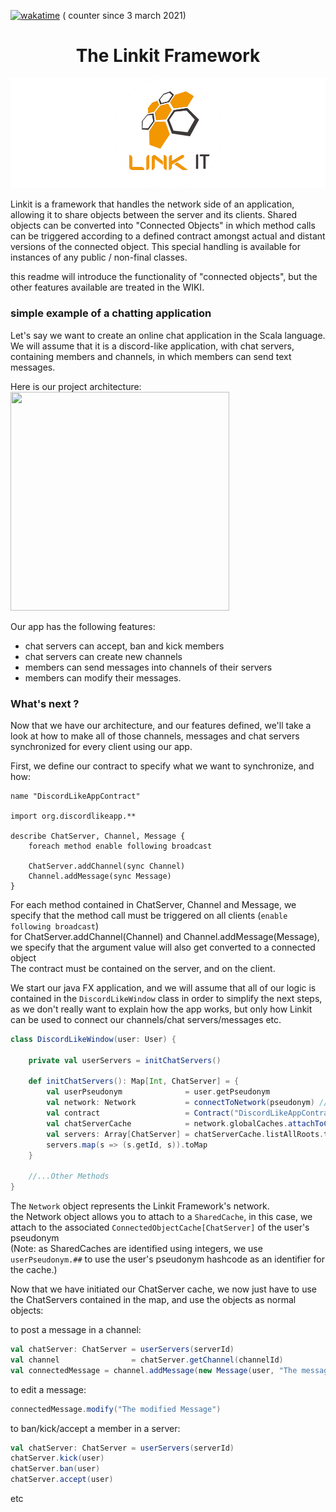 [![wakatime](https://wakatime.com/badge/github/Override-6/Linkit.svg)](https://wakatime.com/badge/github/Override-6/Linkit) (
counter since 3 march 2021)
<center> <h1>The Linkit Framework</h1> </center>  

![Cover](RCover.png)

Linkit is a framework that handles the network side of an application, allowing it to share objects between the server
and its clients. Shared objects can be converted into "Connected Objects"
in which method calls can be triggered according to a defined contract amongst actual and distant versions of the
connected object. This special handling is available for instances of any public / non-final classes.

this readme will introduce the functionality of "connected objects", but the other features available are treated in the
WIKI.

### simple example of a chatting application

Let's say we want to create an online chat application in the Scala language.  
We will assume that it is a discord-like application, with chat servers, containing members and channels, in which
members can send text messages.

Here is our project architecture:  
<img src="https://github.com/Override-6/Linkit/blob/redesign/syncobjects_contract/Diagrams-Readme/ChattingUML.png?raw=true" width="350" height="350" />

Our app has the following features:

* chat servers can accept, ban and kick members
* chat servers can create new channels
* members can send messages into channels of their servers
* members can modify their messages.

### What's next ?

Now that we have our architecture, and our features defined, we'll take a look at how to make all of those channels,
messages and chat servers synchronized for every client using our app.

First, we define our contract to specify what we want to synchronize, and how:

```bhv
name "DiscordLikeAppContract"

import org.discordlikeapp.**

describe ChatServer, Channel, Message {
    foreach method enable following broadcast
    
    ChatServer.addChannel(sync Channel)
    Channel.addMessage(sync Message)
}
```

For each method contained in ChatServer, Channel and Message, we specify that the method call must be triggered on all
clients (`enable following broadcast`)  
for ChatServer.addChannel(Channel) and Channel.addMessage(Message), we specify that the argument value will also get
converted to a connected object  
The contract must be contained on the server, and on the client.

We start our java FX application, and we will assume that all of our logic is contained in the `DiscordLikeWindow` class
in order to simplify the next steps, as we don't really want to explain how the app works, but only how Linkit can be
used to connect our channels/chat servers/messages etc.

```scala
class DiscordLikeWindow(user: User) {
    
    private val userServers = initChatServers()
    
    def initChatServers(): Map[Int, ChatServer] = {
        val userPseudonym              = user.getPseudonym
        val network: Network           = connectToNetwork(pseudonym) //we init our network connection
        val contract                   = Contract("DiscordLikeAppContract") //we use the defined contract
        val chatServerCache            = network.globalCaches.attachToCache(userPseudonym.##, DefaultConnectedObjectCache[ChatServer](contract))
        val servers: Array[ChatServer] = chatServerCache.listAllRoots.toArray
        servers.map(s => (s.getId, s)).toMap
    }
    
    //...Other Methods
}
```

The `Network` object represents the Linkit Framework's network.  
the Network object allows you to attach to a `SharedCache`, in this case, we attach to the
associated `ConnectedObjectCache[ChatServer]` of the user's pseudonym   
(Note: as SharedCaches are identified using integers, we use `userPseudonym.##` to use the user's pseudonym hashcode as
an identifier for the cache.)

Now that we have initiated our ChatServer cache, we now just have to use the ChatServers contained in the map, and use
the objects as normal objects:

to post a message in a channel:

```scala
val chatServer: ChatServer = userServers(serverId)
val channel                = chatServer.getChannel(channelId)
val connectedMessage = channel.addMessage(new Message(user, "The message here"))
```
to edit a message: 
```scala
connectedMessage.modify("The modified Message")
```

to ban/kick/accept a member in a server:
```scala
val chatServer: ChatServer = userServers(serverId)
chatServer.kick(user)
chatServer.ban(user)
chatServer.accept(user)
```

etc
